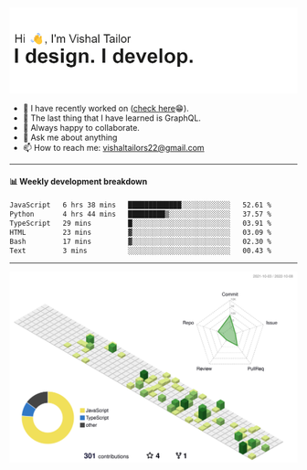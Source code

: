 ![Hi, I'm Vishal Tailor. I design. I develop.](https://github.com/vishaltailors/vishaltailors/blob/main/header.png?raw=true)

- 🔭 I have recently worked on ([check here](https://vishaltailor.com)😁).
- 🌱 The last thing that I have learned is GraphQL.
- 👯 Always happy to collaborate.
- 💬 Ask me about anything
- 📫 How to reach me: <a href="mailto:vishaltailors22@gmail.com">vishaltailors22@gmail.com</a>

<hr /> 
<h4>📊 Weekly development breakdown</h4>
<!--START_SECTION:waka-->

```text
JavaScript   6 hrs 38 mins   █████████████░░░░░░░░░░░░   52.61 %
Python       4 hrs 44 mins   █████████▒░░░░░░░░░░░░░░░   37.57 %
TypeScript   29 mins         █░░░░░░░░░░░░░░░░░░░░░░░░   03.91 %
HTML         23 mins         ▓░░░░░░░░░░░░░░░░░░░░░░░░   03.09 %
Bash         17 mins         ▓░░░░░░░░░░░░░░░░░░░░░░░░   02.30 %
Text         3 mins          ░░░░░░░░░░░░░░░░░░░░░░░░░   00.43 %
```

<!--END_SECTION:waka-->
<hr /> 

![](./profile-3d-contrib/profile-green-animate.svg)
